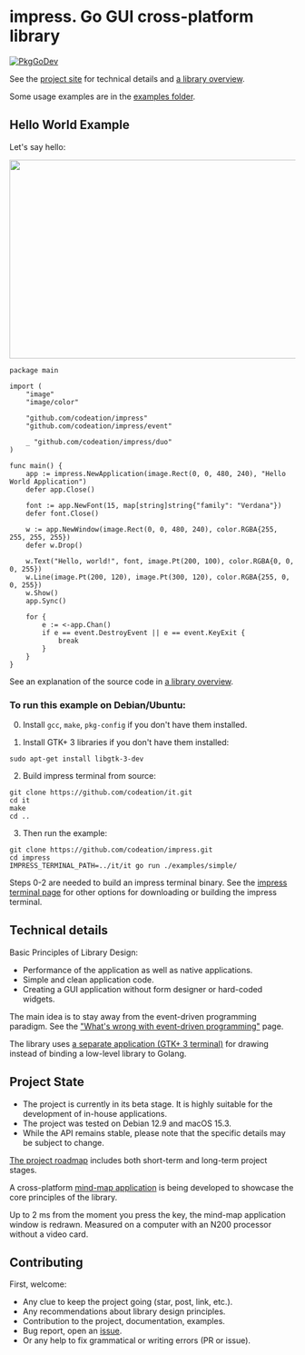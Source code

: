 # impress. Go GUI cross-platform library

[![PkgGoDev](https://pkg.go.dev/badge/github.com/codeation/impress)](https://pkg.go.dev/github.com/codeation/impress)

See the [project site](https://codeation.github.io/impress/) for technical details and [a library overview](https://codeation.github.io/impress/library-overview.html).

Some usage examples are in the [examples folder](https://github.com/codeation/impress/tree/master/examples).

## Hello World Example

Let's say hello:

<img src="https://codeation.github.io/images/hello_small.png" width="545" height="350" />

```
package main

import (
    "image"
    "image/color"

    "github.com/codeation/impress"
    "github.com/codeation/impress/event"

    _ "github.com/codeation/impress/duo"
)

func main() {
    app := impress.NewApplication(image.Rect(0, 0, 480, 240), "Hello World Application")
    defer app.Close()

    font := app.NewFont(15, map[string]string{"family": "Verdana"})
    defer font.Close()

    w := app.NewWindow(image.Rect(0, 0, 480, 240), color.RGBA{255, 255, 255, 255})
    defer w.Drop()

    w.Text("Hello, world!", font, image.Pt(200, 100), color.RGBA{0, 0, 0, 255})
    w.Line(image.Pt(200, 120), image.Pt(300, 120), color.RGBA{255, 0, 0, 255})
    w.Show()
    app.Sync()

    for {
        e := <-app.Chan()
        if e == event.DestroyEvent || e == event.KeyExit {
            break
        }
    }
}
```

See an explanation of the source code in [a library overview](https://codeation.github.io/impress/library-overview.html).

### To run this example on Debian/Ubuntu:

0. Install `gcc`, `make`, `pkg-config` if you don't have them installed.

1. Install GTK+ 3 libraries if you don't have them installed:

```
sudo apt-get install libgtk-3-dev
```

2. Build impress terminal from source:

```
git clone https://github.com/codeation/it.git
cd it
make
cd ..
```

3. Then run the example:

```
git clone https://github.com/codeation/impress.git
cd impress
IMPRESS_TERMINAL_PATH=../it/it go run ./examples/simple/
```

Steps 0-2 are needed to build an impress terminal binary. See the [impress terminal page](https://codeation.github.io/impress/it-driver.html) for other options for downloading or building the impress terminal.

## Technical details

Basic Principles of Library Design:

- Performance of the application as well as native applications.
- Simple and clean application code.
- Creating a GUI application without form designer or hard-coded widgets.

The main idea is to stay away from the event-driven programming paradigm. See the ["What's wrong with event-driven programming"](https://codeation.github.io/impress/what-is-wrong-with-event-oriented-programming.html) page.

The library uses [a separate application (GTK+ 3 terminal)](https://codeation.github.io/impress/it-driver.html) for drawing instead of binding a low-level library to Golang.

## Project State

- The project is currently in its beta stage. It is highly suitable for the development of in-house applications.
- The project was tested on Debian 12.9 and macOS 15.3.
- While the API remains stable, please note that the specific details may be subject to change.

[The project roadmap](https://codeation.github.io/impress/roadmap.html) includes both short-term and long-term project stages.

A cross-platform [mind-map application](https://codeation.github.io/lineation/) is being developed to showcase the core principles of the library.

Up to 2 ms from the moment you press the key, the mind-map application window is redrawn. Measured on a computer with an N200 processor without a video card.

## Contributing

First, welcome:

- Any clue to keep the project going (star, post, link, etc.).
- Any recommendations about library design principles.
- Contribution to the project, documentation, examples.
- Bug report, open an [issue](https://github.com/codeation/impress/issues).
- Or any help to fix grammatical or writing errors (PR or issue).